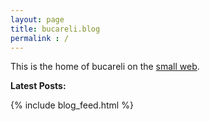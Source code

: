 ```yaml
---
layout: page
title: bucareli.blog 
permalink : /
---
```


This is the home of bucareli on the [small web].

[small web]: https://boffosocko.com/2017/07/28/an-introduction-to-the-indieweb/

**Latest Posts:**

{% include blog_feed.html %}

